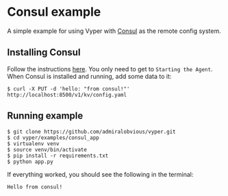 # Consul example

A simple example for using Vyper with [Consul](https://www.consul.io/) as the remote config system.

## Installing Consul

Follow the instructions [here](https://www.consul.io/intro/getting-started/install.html).
You only need to get to `Starting the Agent`.
When Consul is installed and running, add some data to it:
```
$ curl -X PUT -d 'hello: "from consul!"' http://localhost:8500/v1/kv/config.yaml
```

## Running example
```
$ git clone https://github.com/admiralobvious/vyper.git
$ cd vyper/examples/consul_app
$ virtualenv venv
$ source venv/bin/activate
$ pip install -r requirements.txt
$ python app.py
```
If everything worked, you should see the following in the terminal:
```
Hello from consul!
```